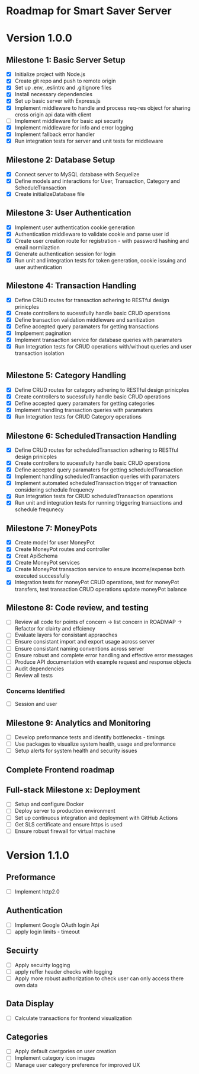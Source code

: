 # Roadmap for Smart Saver Server

# Version 1.0.0

## Milestone 1: Basic Server Setup
- [x] Initialize project with Node.js
- [x] Create git repo and push to remote origin
- [x] Set up .env, .eslintrc and .gitignore files
- [x] Install necessary dependencies
- [x] Set up basic server with Express.js
- [x] Implement middleware to handle and process req-res object for sharing cross origin api data with client
- [ ] Implement middleware for basic api security
- [x] Implement middleware for info and error logging
- [x] Implement fallback error handler
- [x] Run integration tests for server and unit tests for middleware

## Milestone 2: Database Setup
- [x] Connect server to MySQL database with Sequelize
- [x] Define models and interactions for User, Transaction, Category and ScheduleTransaction
- [x] Create initializeDatabase file

## Milestone 3: User Authentication
- [x] Implement user authentication cookie generation
- [x] Authentication middleware to validate cookie and parse user id
- [x] Create user creation route for registration - with password hashing and email normilaztion
- [x] Generate authentication session for login
- [x] Run unit and integration tests for token generation, cookie issuing and user authentication

## Milestone 4: Transaction Handling
- [x] Define CRUD routes for transaction adhering to RESTful design prinicples
- [x] Create controllers to sucessfully handle basic CRUD operations
- [x] Define transaction validation middleware and sanitization
- [x] Define accepted query paramaters for getting transactions
- [x] Implpement pagination
- [x] Implement transaction service for database queries with paramaters
- [x] Run Integration tests for CRUD operations with/without queries and user transaction isolation
# 
## Milestone 5: Category Handling
- [x] Define CRUD routes for category adhering to RESTful design prinicples
- [x] Create controllers to sucessfully handle basic CRUD operations
- [x] Define accepted query paramaters for getting categories
- [x] Implement handling transaction queries with paramaters
- [x] Run Integration tests for CRUD Category operations

## Milestone 6: ScheduledTransaction Handling
- [x] Define CRUD routes for scheduledTransaction adhering to RESTful design prinicples
- [x] Create controllers to sucessfully handle basic CRUD operations
- [x] Define accepted query paramaters for getting scheduledTransaction
- [x] Implement handling scheduledTransaction queries with paramaters
- [x] Implement automated scheduledTransaction trigger of transaction considering schedule frequency
- [x] Run Integration tests for CRUD scheduledTransaction operations
- [x] Run unit and integration tests for running triggering transactions and schedule frequnecy 

## Milestone 7: MoneyPots
- [x] Create model for user MoneyPot
- [x] Create MoneyPot routes and controller
- [x] Creat ApiSchema 
- [x] Create MoneyPot services 
- [x] Create MoneyPot transaction service to ensure income/expense both executed successfully
- [x] Integration tests for moneyPot CRUD operations, test for moneyPot transfers, test transaction CRUD operations update moneyPot balance

## Milestone 8: Code review, and testing
- [ ] Review all code for points of concern -> list concern in ROADMAP -> Refactor for clairty and effciency
- [ ] Evaluate layers for consistant appraoches
- [ ] Ensure consistant import and export usage across server
- [ ] Ensure consistant naming conventions across server
- [ ] Ensure robust and complete error handling and effective error messages
- [ ] Produce API documentation with example request and response objects
- [ ] Audit dependencies
- [ ] Review all tests
### Concerns Identified
- [ ] Session and user

## Milestone 9: Analytics and Monitoring
- [ ] Develop preformance tests and identify bottlenecks - timings
- [ ] Use packages to visualize system health, usage and preformance
- [ ] Setup alerts for system health and security issues

## Complete Frontend roadmap

## Full-stack Milestone x: Deployment
- [ ] Setup and configure Docker
- [ ] Deploy server to production environment
- [ ] Set up continuous integration and deployment with GitHub Actions
- [ ] Get SLS certificate and ensure https is used
- [ ] Ensure robust firewall for virtual machine

# Version 1.1.0

## Preformance
- [ ] Implement http2.0

## Authentication
- [ ] Implement Google OAuth login Api
- [ ] apply login limits - timeout

## Secuirty
- [ ] Apply secuirty logging
- [ ] apply reffer header checks with logging
- [ ] Apply more robust authorization to check user can only access there own data

## Data Display
- [ ] Calculate transactions for frontend visualization

## Categories
- [ ] Apply default caetgories on user creation
- [ ] Implement category icon images
- [ ] Manage user category preference for improved UX